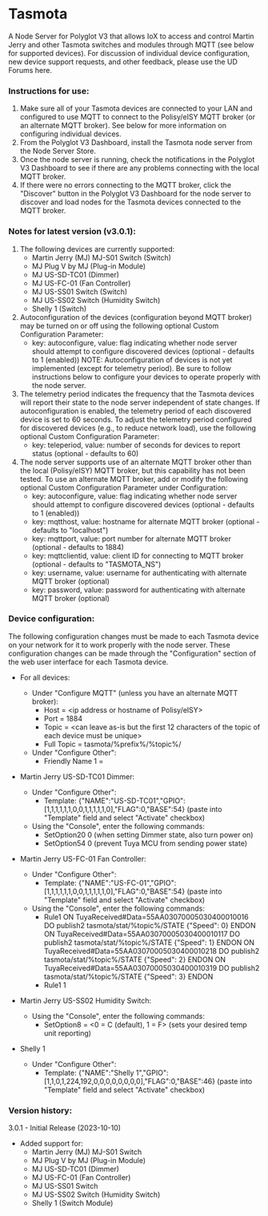 # Tasmota
A Node Server for Polyglot V3 that allows IoX to access and control Martin Jerry and other Tasmota switches and modules through MQTT (see below for supported devices). For discussion of individual device configuration, new device support requests, and other feedback, please use the UD Forums here.

### Instructions for use:

1. Make sure all of your Tasmota devices are connected to your LAN and configured to use MQTT to connect to the Polisy/eISY MQTT broker (or an alternate MQTT broker). See below for more information on configuring individual devices.
2. From the Polyglot V3 Dashboard, install the Tasmota node server from the Node Server Store.
3. Once the node server is running, check the notifications in the Polyglot V3 Dashboard to see if there are any problems connecting with the local MQTT broker.
4. If there were no errors connecting to the MQTT broker, click the "Discover" button in the Polyglot V3 Dashboard for the node server to discover and load nodes for the Tasmota devices connected to the MQTT broker.

### Notes for latest version (v3.0.1):
1. The following devices are currently supported:
    * Martin Jerry (MJ) MJ-S01 Switch (Switch)
    * MJ Plug V by MJ (Plug-in  Module)
    * MJ US-SD-TC01 (Dimmer)
    * MJ US-FC-01 (Fan Controller)
    * MJ US-SS01 Switch (Switch)
    * MJ US-SS02 Switch (Humidity Switch)
    * Shelly 1 (Switch)
2. Autoconfiguration of the devices (configuration beyond MQTT broker) may be turned on or off using the following optional Custom Configuration Parameter:
    * key: autoconfigure, value: flag indicating whether node server should attempt to configure discovered devices (optional - defaults to 1 (enabled))
NOTE: Autoconfiguration of devices is not yet implemented (except for telemetry period). Be sure to follow instructions below to configure your devices to operate properly with the node server. 
3. The telemetry period indicates the frequency that the Tasmota devices will report their state to the node server independent of state changes. If autoconfiguration is enabled, the telemetry period of each discovered device is set to 60 seconds. To adjust the telemetry period configured for discovered devices (e.g., to reduce network load), use the following optional Custom Configuration Parameter:
    * key: teleperiod, value: number of seconds for devices to report status (optional - defaults to 60)
4. The node server supports use of an alternate MQTT broker other than the local (Polisy/eISY) MQTT broker, but this capability has not been tested. To use an alternate MQTT broker, add or modify the following optional Custom Configuration Parameter under Configuration: 
    * key: autoconfigure, value: flag indicating whether node server should attempt to configure discovered devices (optional - defaults to 1 (enabled))
    * key: mqtthost, value: hostname for alternate MQTT broker (optional - defaults to "localhost")
    * key: mqttport, value: port number for alternate MQTT broker (optional - defaults to 1884)
    * key: mqttclientid, value: client ID for connecting to MQTT broker (optional - defaults to "TASMOTA_NS")
    * key: username, value: username for authenticating with alternate MQTT broker (optional)
    * key: password, value: password for authenticating with alternate MQTT broker (optional)

### Device configuration:
The following configuration changes must be made to each Tasmota device on your network for it to work properly with the node server. These configuration changes can be made through the "Configuration" section of the web user interface for each Tasmota device.
- For all devices:
   * Under "Configure MQTT" (unless you have an alternate MQTT broker):
      - Host = <ip address or hostname of Polisy/eISY>
      - Port = 1884
      - Topic = <can leave as-is but the first 12 characters of the topic of each device must be unique>
      - Full Topic = tasmota/%prefix%/%topic%/
   * Under "Configure Other":
      - Friendly Name 1 = <name for device in IoX>

- Martin Jerry US-SD-TC01 Dimmer:
   * Under "Configure Other":
     - Template: {"NAME":"US-SD-TC01","GPIO":[1,1,1,1,1,1,0,0,1,1,1,1,1,0],"FLAG":0,"BASE":54}
        (paste into "Template" field and select "Activate" checkbox)
   * Using the "Console", enter the following commands:
      - SetOption20 0 (when setting Dimmer state, also turn power on)
      - SetOption54 0 (prevent Tuya MCU from sending power state)

- Martin Jerry US-FC-01 Fan Controller:
   * Under "Configure Other":
      - Template: {"NAME":"US-FC-01","GPIO":[1,1,1,1,1,1,0,0,1,1,1,1,1,0],"FLAG":0,"BASE":54}
        (paste into "Template" field and select "Activate" checkbox)
   * Using the "Console", enter the following commands:
      - Rule1 ON TuyaReceived#Data=55AA03070005030400010016 DO publish2 tasmota/stat/%topic%/STATE {"Speed": 0} ENDON
            ON TuyaReceived#Data=55AA03070005030400010117 DO publish2 tasmota/stat/%topic%/STATE {"Speed": 1} ENDON
            ON TuyaReceived#Data=55AA03070005030400010218 DO publish2 tasmota/stat/%topic%/STATE {"Speed": 2} ENDON
            ON TuyaReceived#Data=55AA03070005030400010319 DO publish2 tasmota/stat/%topic%/STATE {"Speed": 3} ENDON
      - Rule1 1

- Martin Jerry US-SS02 Humidity Switch:
   * Using the "Console", enter the following commands:
      - SetOption8 = <0 = C (default), 1 = F> (sets your desired temp unit reporting)

- Shelly 1
   * Under "Configure Other":
      - Template: {"NAME":"Shelly 1","GPIO":[1,1,0,1,224,192,0,0,0,0,0,0,0,0],"FLAG":0,"BASE":46} 
        (paste into "Template" field and select "Activate" checkbox)

### Version history:
3.0.1 - Initial Release (2023-10-10)
- Added support for:
    * Martin Jerry (MJ) MJ-S01 Switch
    * MJ Plug V by MJ (Plug-in  Module)
    * MJ US-SD-TC01 (Dimmer)
    * MJ US-FC-01 (Fan Controller)
    * MJ US-SS01 Switch
    * MJ US-SS02 Switch (Humidity Switch)
    * Shelly 1 (Switch Module)
